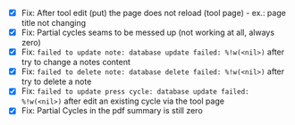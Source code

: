 - [x] Fix: After tool edit (put) the page does not reload (tool page) - ex.: page title not changing
- [x] Fix: Partial cycles seams to be messed up (not working at all, always zero)
- [x] Fix: `failed to update note: database update failed: %!w(<nil>)` after try to change a notes content
- [x] Fix: `failed to delete note: database delete failed: %!w(<nil>)` after try to delete a note
- [x] Fix: `failed to update press cycle: database update failed: %!w(<nil>)` after edit an existing cycle via the tool page
- [x] Fix: Partial Cycles in the pdf summary is still zero
